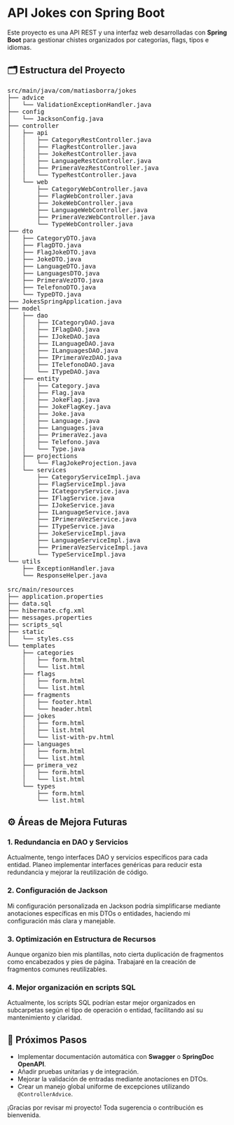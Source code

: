 <body>

<h1>API Jokes con Spring Boot</h1>

<p>Este proyecto es una API REST y una interfaz web desarrolladas con <strong>Spring Boot</strong> para gestionar chistes organizados por categorías, flags, tipos e idiomas.</p>

<h2>🗂️ Estructura del Proyecto</h2>

<pre>
src/main/java/com/matiasborra/jokes
├── advice
│   └── ValidationExceptionHandler.java
├── config
│   └── JacksonConfig.java
├── controller
│   ├── api
│   │   ├── CategoryRestController.java
│   │   ├── FlagRestController.java
│   │   ├── JokeRestController.java
│   │   ├── LanguageRestController.java
│   │   ├── PrimeraVezRestController.java
│   │   └── TypeRestController.java
│   └── web
│       ├── CategoryWebController.java
│       ├── FlagWebController.java
│       ├── JokeWebController.java
│       ├── LanguageWebController.java
│       ├── PrimeraVezWebController.java
│       └── TypeWebController.java
├── dto
│   ├── CategoryDTO.java
│   ├── FlagDTO.java
│   ├── FlagJokeDTO.java
│   ├── JokeDTO.java
│   ├── LanguageDTO.java
│   ├── LanguagesDTO.java
│   ├── PrimeraVezDTO.java
│   ├── TelefonoDTO.java
│   └── TypeDTO.java
├── JokesSpringApplication.java
├── model
│   ├── dao
│   │   ├── ICategoryDAO.java
│   │   ├── IFlagDAO.java
│   │   ├── IJokeDAO.java
│   │   ├── ILanguageDAO.java
│   │   ├── ILanguagesDAO.java
│   │   ├── IPrimeraVezDAO.java
│   │   ├── ITelefonoDAO.java
│   │   └── ITypeDAO.java
│   ├── entity
│   │   ├── Category.java
│   │   ├── Flag.java
│   │   ├── JokeFlag.java
│   │   ├── JokeFlagKey.java
│   │   ├── Joke.java
│   │   ├── Language.java
│   │   ├── Languages.java
│   │   ├── PrimeraVez.java
│   │   ├── Telefono.java
│   │   └── Type.java
│   ├── projections
│   │   └── FlagJokeProjection.java
│   └── services
│       ├── CategoryServiceImpl.java
│       ├── FlagServiceImpl.java
│       ├── ICategoryService.java
│       ├── IFlagService.java
│       ├── IJokeService.java
│       ├── ILanguageService.java
│       ├── IPrimeraVezService.java
│       ├── ITypeService.java
│       ├── JokeServiceImpl.java
│       ├── LanguageServiceImpl.java
│       ├── PrimeraVezServiceImpl.java
│       └── TypeServiceImpl.java
└── utils
    ├── ExceptionHandler.java
    └── ResponseHelper.java

src/main/resources
├── application.properties
├── data.sql
├── hibernate.cfg.xml
├── messages.properties
├── scripts_sql
├── static
│   └── styles.css
└── templates
    ├── categories
    │   ├── form.html
    │   └── list.html
    ├── flags
    │   ├── form.html
    │   └── list.html
    ├── fragments
    │   ├── footer.html
    │   └── header.html
    ├── jokes
    │   ├── form.html
    │   ├── list.html
    │   └── list-with-pv.html
    ├── languages
    │   ├── form.html
    │   └── list.html
    ├── primera_vez
    │   ├── form.html
    │   └── list.html
    └── types
        ├── form.html
        └── list.html
</pre>

<h2>⚙️ Áreas de Mejora Futuras</h2>

<h3>1. Redundancia en DAO y Servicios</h3>
<p>Actualmente, tengo interfaces DAO y servicios específicos para cada entidad. Planeo implementar interfaces genéricas para reducir esta redundancia y mejorar la reutilización de código.</p>

<h3>2. Configuración de Jackson</h3>
<p>Mi configuración personalizada en Jackson podría simplificarse mediante anotaciones específicas en mis DTOs o entidades, haciendo mi configuración más clara y manejable.</p>

<h3>3. Optimización en Estructura de Recursos</h3>
<p>Aunque organizo bien mis plantillas, noto cierta duplicación de fragmentos como encabezados y pies de página. Trabajaré en la creación de fragmentos comunes reutilizables.</p>

<h3>4. Mejor organización en scripts SQL</h3>
<p>Actualmente, los scripts SQL podrían estar mejor organizados en subcarpetas según el tipo de operación o entidad, facilitando así su mantenimiento y claridad.</p>

<h2>🚧 Próximos Pasos</h2>
<ul>
    <li>Implementar documentación automática con <strong>Swagger</strong> o <strong>SpringDoc OpenAPI</strong>.</li>
    <li>Añadir pruebas unitarias y de integración.</li>
    <li>Mejorar la validación de entradas mediante anotaciones en DTOs.</li>
    <li>Crear un manejo global uniforme de excepciones utilizando <code>@ControllerAdvice</code>.</li>
</ul>

<p>¡Gracias por revisar mi proyecto! Toda sugerencia o contribución es bienvenida.</p>

</body>
</html>
